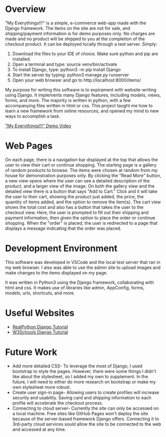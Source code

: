 # Overview

"My Everythings!!!" is a simple, e-commerce web-app made with the Django framework. The items on the site are not for sale, and shipping/payment information is for demo purposes only. No charges are made and no product will be shipped to you at the completion of the checkout product. It can be deployed locally through a test server. Simply:
1) Download the files to your IDE of choice. Make sure python and pip are installed.
2) Open a terminal and type: source venv/bin/activate
3) To install Django, type: python3 -m pip install Django
4) Start the server by typing: python3 manage.py runserver
5) Open your web browser and go to http://localhost:8000/items/

My purpose for writing this software is to expirament with website-writing using Django. It implements many Django features, including models, views, forms, and more. The majority is written in python, with a few accompanying files written in html or css. This project taught me how to learn a new framework from online resources, and opened my mind to new ways to accomplish a task.

["My Everythings!!!" Demo Video](https://youtu.be/XNnkEUoTpy0)

# Web Pages

On each page, there is a navigation bar displayed at the top that allows the user to view their cart or continue shopping. The starting page is a gallery of random products to browse. The items were chosen at random from my house for demonstration purposes only. By clicking the "Read More" button, a new view opens where the user can see a detailed description of the product, and a larger view of the image. On both the gallery view and the detailed view there is a button that says "Add to Cart." Click and it will take the user to their cart, showing the product just added, the price, the quantity of items added, and the option to remove the item(s). The cart view shows the total cost and also has a button that takes the user to the checkout view. Here, the user is prompted to fill out their shipping and payment information, then given the option to place the order or continue shopping. When the "order" is placed, the user is redirected to a page that displays a message indicating that the order was placed.

# Development Environment

This software was developed in VSCode and the local test server that ran in my web browser. I also was able to use the admin site to upload images and make changes to the items displayed on my page.

It was written in Python3 using the Django framework, collaborating with html and css. It makes use of libraries like admin, AppConfig, forms, models, urls, shortcuts, and more.

# Useful Websites

* [RealPython Django Tutorial](https://realpython.com/get-started-with-django-1/#create-a-view)
* [W3Schools Django Tutorial](https://www.w3schools.com/django/)

# Future Work

* Add more detailed CSS- To leverage the most of Django, I used bootstrap to style the pages. However, there were some things I didn't like about the stylesheet, so I added my own to supplement. In the future, I will need to either do more research on bootstrap or make my own stylesheet more robust.
* Create user sign-in page- Allowing users to create profiles will increase security and usability. Saving card and shipping information to each profile will accelerate the checkout process. 
* Connecting to cloud server- Currently the site can only be accessed on a local machine. Free sites like GitHub Pages won't deploy the site because of the server-based framework Django offers. Connecting it to 3rd-party cloud services sould allow the site to be connected to the web and accessed at any time. 
